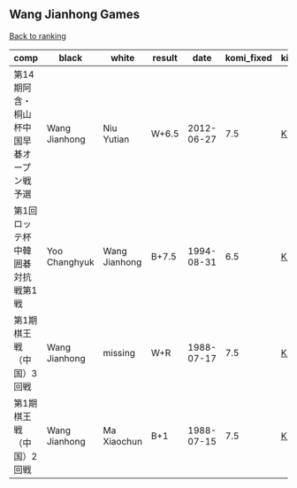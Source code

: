 ## Wang Jianhong Games

[Back to ranking](index.md)




| **comp** | **black** | **white** | **result** | **date** | **komi_fixed** | **kifu** | 
| --- | --- | --- | --- | --- | --- | --- |
| 第14期阿含・桐山杯中国早碁オープン戦予選 | Wang Jianhong | Niu Yutian | W+6.5 | 2012-06-27 | 7.5 | [Kifu](https://kifudepot.net/kifucontents.php?id=QBFVBczWePXjorQuVLGSbQ%3D%3D) | 
| 第1回ロッテ杯中韓囲碁対抗戦第1戦 | Yoo Changhyuk | Wang Jianhong | B+7.5 | 1994-08-31 | 6.5 | [Kifu](https://kifudepot.net/kifucontents.php?id=sWGsFeHWdctKBMU%2FUwJivw%3D%3D) | 
| 第1期棋王戦（中国）3回戦 | Wang Jianhong | missing | W+R | 1988-07-17 | 7.5 | [Kifu](https://kifudepot.net/kifucontents.php?id=yry2y9w72aLd59QZvhL9Zg%3D%3D) | 
| 第1期棋王戦（中国）2回戦 | Wang Jianhong | Ma Xiaochun | B+1 | 1988-07-15 | 7.5 | [Kifu](https://kifudepot.net/kifucontents.php?id=Qk9DDdybjqzWzfN3mIYX5Q%3D%3D) |




